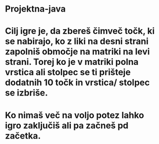 # Projektna-java

# Cilj igre je, da zbereš čimveč točk, ki se nabirajo, ko z liki na desni strani zapolniš območje na matriki na levi strani. Torej ko je v matriki polna vrstica ali stolpec se ti prišteje dodatnih 10 točk in vrstica/ stolpec se izbriše. 

# Ko nimaš več na voljo potez lahko igro zaključiš ali pa začneš pd začetka.
